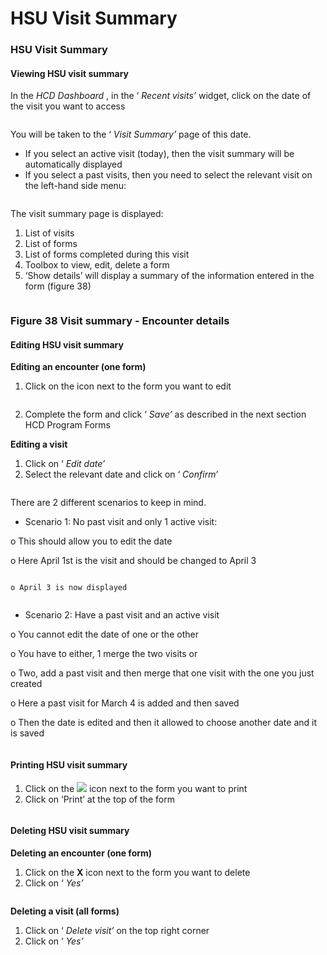 # HSU Visit Summary

### HSU Visit Summary

#### Viewing HSU visit summary

In the _HCD Dashboard_ , in the ‘ _Recent visits’_ widget, click on the date of the visit you want to access

<figure><img src="../../.gitbook/assets/image (131).png" alt=""><figcaption></figcaption></figure>

You will be taken to the ‘ _Visit Summary’_ page of this date.

* If you select an active visit (today), then the visit summary will be automatically displayed
* If you select a past visits, then you need to select the relevant visit on the left-hand side menu:

<figure><img src="../../.gitbook/assets/image (133).png" alt=""><figcaption></figcaption></figure>

The visit summary page is displayed:

1. List of visits
2. List of forms
3. List of forms completed during this visit
4. Toolbox to view, edit, delete a form
5. ‘Show details’ will display a summary of the information entered in the form (figure 38)

<figure><img src="../../.gitbook/assets/image (134).png" alt=""><figcaption></figcaption></figure>

### Figure 38 Visit summary - Encounter details

#### Editing HSU visit summary

**Editing an encounter (one form)**

1. Click on the icon next to the form you want to edit

<figure><img src="../../.gitbook/assets/image (135).png" alt=""><figcaption></figcaption></figure>

2. Complete the form and click ‘ _Save’_ as described in the next section HCD Program Forms

**Editing a visit**

1. Click on ‘ _Edit date’_
2. Select the relevant date and click on ‘ _Confirm’_

<figure><img src="../../.gitbook/assets/image (136).png" alt=""><figcaption></figcaption></figure>

There are 2 different scenarios to keep in mind.

* Scenario 1: No past visit and only 1 active visit:&#x20;

o This should allow you to edit the date&#x20;

o Here April 1st is the visit and should be changed to April 3



<figure><img src="../../.gitbook/assets/image (137).png" alt=""><figcaption></figcaption></figure>

```
o April 3 is now displayed
```

<figure><img src="../../.gitbook/assets/image (138).png" alt=""><figcaption></figcaption></figure>

* Scenario 2: Have a past visit and an active visit&#x20;

o You cannot edit the date of one or the other&#x20;

o You have to either, 1 merge the two visits or&#x20;

o Two, add a past visit and then merge that one visit with the one you just created&#x20;

o Here a past visit for March 4 is added and then saved&#x20;

o Then the date is edited and then it allowed to choose another date and it is saved

<figure><img src="../../.gitbook/assets/image (139).png" alt=""><figcaption></figcaption></figure>

#### Printing HSU visit summary

1. Click on the ![](<../../.gitbook/assets/image (141).png>) icon next to the form you want to print
2. Click on ‘Print’ at the top of the form

<figure><img src="../../.gitbook/assets/image (142).png" alt=""><figcaption></figcaption></figure>

#### Deleting HSU visit summary

**Deleting an encounter (one form)**

1. Click on the **X** icon next to the form you want to delete
2. Click on ‘ _Yes’_

<figure><img src="../../.gitbook/assets/image (143).png" alt=""><figcaption></figcaption></figure>

**Deleting a visit (all forms)**

1. Click on ‘ _Delete visit’_ on the top right corner
2. Click on ‘ _Yes’_

<figure><img src="../../.gitbook/assets/image (144).png" alt=""><figcaption></figcaption></figure>
